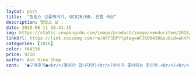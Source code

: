 ```yaml
---
layout: post 
title:  "필립스 보풀제거기, GC026/00, 혼합 색상" 
description: 필립스 보 ..
date: 2020-06-11 16:41:15 
img: https://static.coupangcdn.com/image/product/image/vendoritem/2018/11/12/3951077793/5bc4d81f-eeaa-4dda-86a0-1a7c8ae9a980.jpg 
linkUrl: https://link.coupang.com/re/AFFSDP?lptag=AF3600438&subid=ahnPublicAsk&pageKey=1857585&itemId=390842609&vendorItemId=3951077793&traceid=V0-113-dc728d09055fb691 
categories: [1016] 
color: f44336 
price: 9210 
author: Ask View Shop 
cont:  "●구매후기●<br/>(돌려야 합니다만)<br/>(아이가 좋아하는 옷이라.<br/>)<br/>::사용후기::<br/>AA 건전지 2개가 들어가고 (충전식이 아님)<br/>AA건전지 두 개가 들어가며 기본 구성으로 포함되어 있음!<br/><br/> - 추가 후기 <br/>가격도 착하니 손해볼건 없겠다싶어서 비르 주문했죠<br/>가을 겨울철 가디건 니트류의 보풀이 늘 고민이었는데 기존에는 눈썹칼로 제거하다가 옷을 한 번 긁어 먹고 보풀제거기를 찾아봄<br/>겉의 하늘색 뚜껑 빼고 사용하세요.<br/><br/>그 제품에 대한 기억이 별로 좋지 않아서<br/>그 후로 보풀 제거기는 사용하지 않고 있었습니다.<br/><br/>그건 보관용 뚜껑입니다.<br/> ^^<br/>그래도 눈에 제거 되는 게 보이니까 재밌었음<br/>그래도 몇 번 가볍게 사용하기에는 좋은 듯<br/>그래서 자주 통을 비워줘야 하는데 가디건 두 개 보풀제거하는데 통을 다섯번 비워줬음<br/>그러다가 이제품을 보고 구매평을 읽어봤는데 대부분이 좋더라구요<br/>그리고 보풀제거기 본체 앞부분에 보풀이 모이는 통이 있는데 보풀제거기를 눕혀서 사용해야 하다 보니 보풀이 조금만 모여도 통으로 바람이 나오는 구멍을 막아서 힘이 더 약해짐<br/>그리고 아이가 재밌다며 들고 다니면서<br/>그리고 중간중간 아래로 툭툭쳐서 보풀을 아래로 몰면 조금 더 잘 됨<br/>그립감도 좋아요.<br/><br/>그치만 저것보다 제거가 더 잘되는 보플제거기가 뭐가 있을까요?<br/>나름 성능좋은 모든 보플제거기 다 거기서 거기 아닐까요<br/>눈썹칼보다는 좀 더 안전하고 간편하게 보풀을 제거할 수 있지만 힘이 많이 약해서 생각보다 제거가 수월하게 되지 않는다는 게 아쉬웠음<br/>다림질 하듯이 슥슥 밀면 됩니다.<br/><br/>다만, 보풀 찌꺼기 버릴 때는<br/>다있는 그곳의 보풀제거기가 저렴해서 사보려다 후기가 안 좋길래 쿠팡에 검색해봤음<br/>동영상 보심 아시겠지만 막 드라마틱하게 한번에 슝 없이지지는 않아요<br/>되느냐 안되느냐 문제인것 같아요ㅋ<br/>먼지통이 좀 작아서 둥간중간 비워야하는 번거로움이 있지만그정도 수고는 할먀하답니당ㅋ<br/>몇 번 사용 못하고 모터가 약해져서 버렸어요.<br/><br/>물론 개개인마다 취향이 있겠죠^^<br/>믿을 만한 브랜드인 필립스에서 9000원에 보풀제거기가 있길래 그냥 바로 구매함<br/>박스 버리려고 보니 설명서 들어있는 비닐에 같이 있었네요.<br/><br/>받자마자 정말 보플이 많은 바지를 테스트 삼아서 보플 제거를 해보았어요<br/>별로 기대하지 않고 구입했는데<br/>보풀제거 전후 사진도 첨부해뒀음!!<br/>보풀제거기에 힘을 가해서 눌러주면서 앞뒤로 수십번 왔다갔다 해야 조금씩 제거가 됨<br/>보플제기기가 쟁말 필요했었는데 어떤게 좋을지.<br/>.<br/>또 어떤게 성능이 좋을지.<br/>.<br/>그러면서도 어떤게 가성비가 좋을지.<br/>.<br/>정말 고민되더라구요<br/>소리는 요란한데 생각보다 보풀제거가 잘 안 돼서 처음에 엄청 당황했음<br/>속시원하게 제거되는 걸 원하신다면 조금 더 비싼 제품을 구매하시길 추천함<br/>쓰레기통에 대고 뚜껑을 여시길 바랍니다.<br/><br/>아이 옷 3벌,<br/>아이의 겨울 옷이 보풀이 잘 생겨서<br/>아직, 별 문제 없이 사용중입니다.<br/><br/>아직까지 멀쩡히 잘 되네요.<br/><br/>아직까지는 만족합니다.<br/><br/>여튼 이 상품 구매해서 한참 사용해봤는데요 전 대만족입니다<br/>예전에 충전식 보풀 제거기를 사용했었는데<br/>옷을 바닥에 평평하게 펼쳐놓고<br/>요 보풀제거기는 수십번 힘을 가해야만 어느정도 제거가 되고 힘이 약해서 큰 보풀은 제거를 못함<br/>우선 설명서도 있고 보풀제거기 청소용 청소솔도 있어서 좋았음<br/>유아가 있는 집은 보관시 유의하시길 바랍니다.<br/><br/>이불 보풀(?)을 열심히 없애고 있는데<br/>이제 날씨가 따뜻해져 가디건을 꺼내서 보풀 제거를 시작했음<br/>저도 비싸고 싼 보플제거기 써봤지만 이정도면 가성비 갑인데다가 성능은 정말 좋은편인것 같아요<br/>제품 박스에 건전지도 들어있어요.<br/><br/>제품 청소시 사용하라고 조그만 브러쉬도 들어있어요.<br/><br/>중간에 있던 보풀들이 바닥에 떨어질 수 있습니다.<br/><br/>첨엔 옷감 상할까 살짝만 대고 했는데 괜찮을것 같아서 조금 더 누르며 해봤지요<br/>초등 아이가 들고 다녀도 될 만큼 가볍고<br/>충전식은 방전되면 참 난감하고 짜증나고 그러잖아요ㅋ<br/>충전식이 아닌 베터리방식이라서 전 훨씬더 맘에 듭니다<br/>친정이나 시댁에 며칠씩 갈태도 전 챙겨다녀요<br/>친정집에 하나 사드릴까 하고 구매내역 찾다가 상품평 남기고 갑니당^^<br/>칼날 있는 곳까지 청소할 수 있게 뚜껑이 다 열리기 때문에<br/>한번 충전해도 길게 사용할 수 없고<br/>" 
---
```

